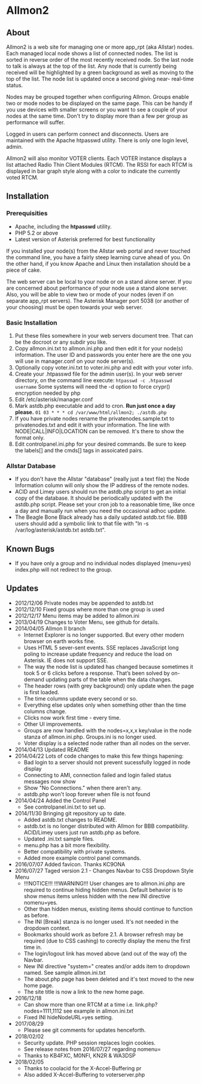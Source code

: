 # Allmon2

## About
Allmon2 is a web site for managing one or more app_rpt (aka Allstar) nodes.
Each managed local node shows a list of connected nodes. The list is
sorted in reverse order of the most recently received node. So the last
node to talk is always at the top of the list. Any node that is currently
being received will be highlighted by a green background as well as moving
to the top of the list. The node list is updated once a second giving near-
real-time status.

Nodes may be grouped together when configuring Allmon. Groups enable two
or mode nodes to be displayed on the same page. This can be handy if you
use devices with smaller screens or you want to see a couple of your nodes
at the same time. Don't try to display more than a few per group as performance
will suffer.

Logged in users can perform connect and disconnects. Users are maintained
with the Apache htpasswd utility. There is only one login level, admin.

Allmon2 will also monitor VOTER clients. Each VOTER instance displays a list
attached Radio Thin Client Modules (RTCM). The RSSI for each RTCM is displayed
in bar graph style along with a color to indicate the currently voted RTCM.

## Installation

### Prerequisities
- Apache, including the **htpasswd** utility.
- PHP 5.2 or above
- Latest version of Asterisk preferred for best functionality

If you installed your node(s) from the Allstar web portal and never touched the command line, you have a fairly steep learning curve ahead of you. On the other hand, if you know Apache and Linux then installation should be a piece of cake.

The web server can be local to your node or on a stand alone server. If you are concerned about performance of your node use a stand alone server. Also, you will be able to view two or mode of your nodes (even if on separate app_rpt servers). The Asterisk Manager port 5038 (or another of your choosing) must be open towards your web server.

### Basic Installation

1. Put these files somewhere in your web servers document tree. That can be the docroot or any subdir you like.
2. Copy allmon.ini.txt to allmon.ini.php and then edit it for your node(s) information. The user ID and passwords you enter here are the one you will
   use in manager.conf on your node server(s).
3. Optionally copy voter.ini.txt to voter.ini.php and edit with your voter info.
4. Create your .htpasswd file for the admin user(s). In your web server directory, on the command line execute:
```htpasswd -c .htpasswd username```
Some systems will need the -d option to force crypr() encryption needed by php
5. Edit /etc/asterisk/manager.conf
6. Mark astdb.php executable and add to cron. **Run just once a day please.**
```01 03 * * * cd /var/www/html/allmon2; ./astdb.php```
7. If you have private nodes rename the privatenodes.sample.txt to privatenodes.txt and edit it with your information. The line with NODE|CALL|INFO|LOCATION can be removed. It's there to show the format only.
8. Edit controlpanel.ini.php for your desired commands. Be sure to keep the labels[] and the cmds[] tags in assoicated pairs. 

### Allstar Database
 - If you don't have the Allstar "database" (really just a text file) the
   Node Information column will only show the IP address of the remote nodes.
 - ACID and Limey users should run the astdb.php script to get an initial 
   copy of the database. It should be periodically updated with the
   astdb.php script. Please set your cron job to a reasonable time, like 
   once a day and manually run when you need the occasional adhoc update.
 - The Beagle Bone Black already has a daily updated astdb.txt file. BBB
   users should add a symbolic link to that file with 
   "ln -s /var/log/asterisk/astdb.txt astdb.txt".

## Known Bugs
 - If you have only a group and no individual nodes displayed (menu=yes)
   index.php will not redirect to the group.

## Updates
  - 2012/12/06 Private nodes may be appended to astdb.txt
  - 2012/12/10 Fixed groups where more than one group is used
  - 2012/12/17 Menu items may be added to allmon.ini
  - 2013/04/19 Changes to Voter Menu, see github for details.
  - 2014/04/05 Allmon II branch
    - Internet Explorer is no longer supported. But every other modern
      browser on earth works fine.
    - Uses HTML 5 sever-sent events. SSE replaces JavaScript long poling to
      increase update frequency and reduce the load on Asterisk. IE does
      not support SSE.
    - The way the node list is updated has changed because sometimes it
      took 5 or 6 clicks before a response. That’s been solved by on-demand
      updating parts of the table when the data changes.
    - The header rows (with grey background) only update when the page is
      first loaded.
    - The time columns update every second or so.
    - Everything else updates only when something other than the time
      columns change.
    - Clicks now work first time - every time.
    - Other UI improvements.
    - Groups are now handled with the nodes=x,x,x key/value in the node
      stanza of allmon.ini.php. Groups.ini is no longer used.
    - Voter display is a selected node rather than all nodes on the server.
  - 2014/04/13 Updated README
  - 2014/04/22 Lots of code changes to make this few things hapening:
    - Bad login to a server should not prevent sucessfully logged in
      node display
    - Connecting to AMI, connection failed and login failed status
      messages now show
    - Show "No Connections." when there aren't any.
    - astdb.php won't loop forever when file is not found
  - 2014/04/24 Added the Control Panel 
    - See controlpanel.ini.txt to set up. 
  - 2014/11/30 Bringing git repository up to date.
    - Added astdb.txt changes to README. 
    - astdb.txt is no longer distributed with Allmon for BBB 
      compatibility. ACID/Limey users just run astdb.php as before.
    - Updated .ini.txt sample files.
    - menu.php has a bit more flexibility.
    - Better compatibility with private systems.
    - Added more example control panel commands.
  - 2016/07/07 Added favicon. Thanks KC9ONA
  - 2016/07/27 Taged version 2.1 - Changes Navbar to CSS Dropdown Style Menu
    - !!!NOTICE!!! !!!WARNING!!! User changes are to allmon.ini.php are 
       required to continue hiding hidden menus. Default behavior is to show
       menus items unless hidden with the new INI directive nomenu=yes.
    - Other than hidden menus, existing items should continue to function 
       as before. 
    - The INI [Break] stanza is no longer used. It's not needed in the 
       dropdown context. 
    - Bookmarks should work as before 2.1. A browser refresh may be required
       (due to CSS cashing) to corectly display the menu the first time in.
    - The login/logout link has moved above (and out of the way of) the Navbar. 
    - New INI directive "system=<name>" creates and/or adds item to dropdown named. 
       See sample allmon.ini.txt
    - The about.php page has been deleted and it's text moved to the new home 
       page. 
    - The site title is now a link to the new home page. 
  - 2016/12/18
    - Can show more than one RTCM at a time i.e. link.php?nodes=1111,1112
        see example in allmon.ini.txt
    - Fixed INI hideNodeURL=yes setting.
  - 2017/08/29
    - Please see git comments for updates henceforth.
  - 2018/02/02
    - Security update. PHP session replaces login cookies.
    - See release notes from 2016/07/27 regarding nomenu=
    - Thanks to KB4FXC, M0NFI, KN2R & WA3DSP
  - 2018/02/05
    - Thanks to coolacid for the X-Accel-Buffering pr
    - Also added X-Accel-Buffering to voterserver.php
